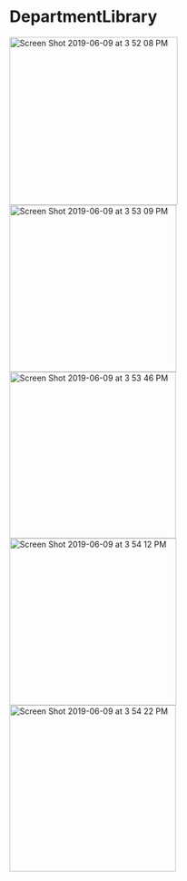 # DepartmentLibrary

<img width="296" alt="Screen Shot 2019-06-09 at 3 52 08 PM" src="https://user-images.githubusercontent.com/15678494/59249115-e4d6f400-8bd8-11e9-99fe-5f6f30fa848d.png">
<img width="294" alt="Screen Shot 2019-06-09 at 3 53 09 PM" src="https://user-images.githubusercontent.com/15678494/59249184-0cc65780-8bd9-11e9-8666-9d4d21440c64.png">
<img width="293" alt="Screen Shot 2019-06-09 at 3 53 46 PM" src="https://user-images.githubusercontent.com/15678494/59249189-1059de80-8bd9-11e9-9eaf-ba3761b234b4.png">
<img width="294" alt="Screen Shot 2019-06-09 at 3 54 12 PM" src="https://user-images.githubusercontent.com/15678494/59249201-164fbf80-8bd9-11e9-9115-036c4bcd8485.png">
<img width="293" alt="Screen Shot 2019-06-09 at 3 54 22 PM" src="https://user-images.githubusercontent.com/15678494/59249206-18b21980-8bd9-11e9-8095-8f624287cde2.png">
